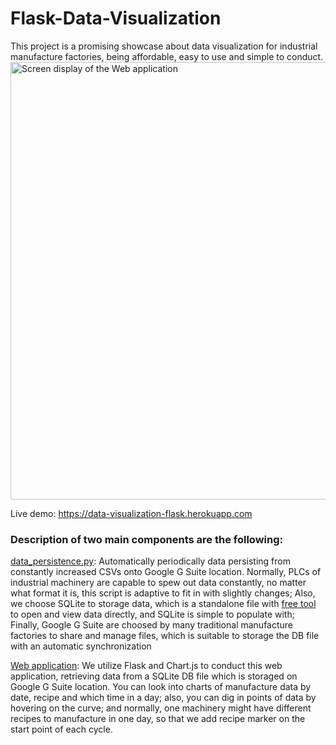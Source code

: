 # Flask-Data-Visualization

This project is a promising showcase about data visualization for industrial manufacture factories, being affordable, easy to use and simple to conduct.<br/>
<img title="Screen display of the Web application" width="700" src="gif.gif">

Live demo: https://data-visualization-flask.herokuapp.com<br/> 
### Description of two main components are the following: <br/>
[data_persistence.py](https://github.com/MaYatKit/Flask-Data-Visualization/blob/master/data_persistence.py): Automatically periodically data persisting from constantly increased CSVs onto Google G Suite location. Normally, PLCs of industrial machinery are capable to spew out data constantly, no matter what format it is, this script is adaptive to fit in with slightly changes; Also, we choose SQLite to storage data, which is a standalone file with [free tool](https://sqlitebrowser.org/) to open and view data directly, and SQLite is simple to populate with; Finally, Google G Suite are choosed by many traditional manufacture factories to share and manage files, which is suitable to storage the DB file with an automatic synchronization 

[Web application](https://data-visualization-flask.herokuapp.com/rock_roll_charts.html): We utilize Flask and Chart.js to conduct this web application, retrieving data from a SQLite DB file which is storaged on Google G Suite location. You can look into charts of manufacture data by date, recipe and which time in a day; also, you can dig in points of data by hovering on the curve; and normally, one machinery might have different recipes to manufacture in one day, so that we add recipe marker on the start point of each cycle.
